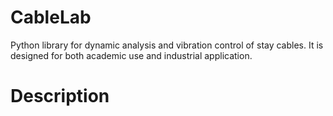 # CableLab
Python library for dynamic analysis and vibration control of stay cables. It is designed for both academic use and industrial application. 

# Description
